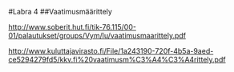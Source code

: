 #Labra 4
##Vaatimusmäärittely

http://www.soberit.hut.fi/tik-76.115/00-01/palautukset/groups/Vym/lu/vaatimusmaarittely.pdf

http://www.kuluttajavirasto.fi/File/1a243190-720f-4b5a-9aed-ce5294279fd5/kkv.fi%20vaatimusm%C3%A4%C3%A4rittely.pdf
